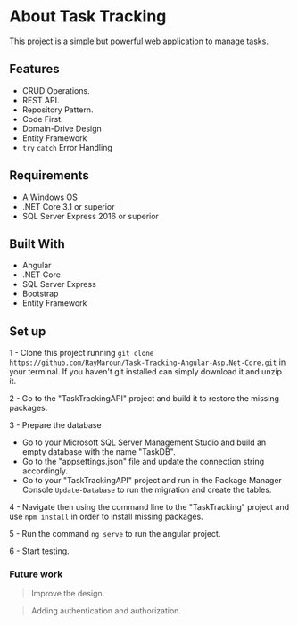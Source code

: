 # About Task Tracking

This project is a simple but powerful web application to manage tasks.

## Features

- CRUD Operations.
- REST API.
- Repository Pattern.
- Code First.
- Domain-Drive Design
- Entity Framework
- `try` `catch` Error Handling

## Requirements

- A Windows OS
- .NET Core 3.1 or superior
- SQL Server Express 2016 or superior

## Built With

- Angular
- .NET Core
- SQL Server Express
- Bootstrap
- Entity Framework

## Set up

1 - Clone this project running `git clone https://github.com/RayMaroun/Task-Tracking-Angular-Asp.Net-Core.git` in your terminal. If you haven't git installed can simply download it and unzip it.

2 - Go to the "TaskTrackingAPI" project and build it to restore the missing packages.

3 - Prepare the database

 *  Go to your Microsoft SQL Server Management Studio and build an empty database with the name "TaskDB".
 *  Go to the "appsettings.json" file and update the connection string accordingly.
 *  Go to your "TaskTrackingAPI" project and run in the Package Manager Console `Update-Database` to run the migration and create the tables.

4 - Navigate then using the command line to the "TaskTracking" project and use `npm install` in order to install missing packages.

5 - Run the command `ng serve` to run the angular project.

6 - Start testing.

### Future work

> Improve the design.

> Adding authentication and authorization.